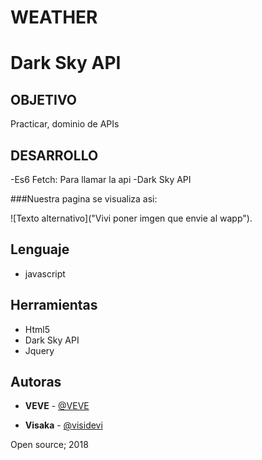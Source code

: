 # WEATHER

# **Dark Sky API**

##  **OBJETIVO**

Practicar, dominio de  APIs

##  **DESARROLLO**

-Es6 Fetch: Para llamar la api
-Dark Sky API

###Nuestra pagina se visualiza asi:


![Texto alternativo]("Vivi poner imgen que envie al wapp").

##  Lenguaje 
- javascript

##  Herramientas

- Html5
- Dark Sky API
- Jquery

## Autoras


- **VEVE** - [@VEVE](https://github.com/VEVE)

- **Visaka** - [@visidevi](https://github.com/visidevi)



Open source; 2018
